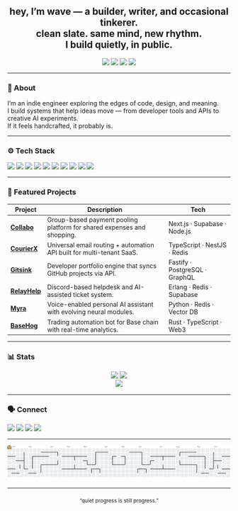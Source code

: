 <h2 align="center">hey, I’m wave — a builder, writer, and occasional tinkerer.<br>
clean slate. same mind, new rhythm.<br>
I build quietly, in public.</h2>

<p align="center">
  <a href="https://x.com/wavedidwhat" target="_blank"><img src="https://img.shields.io/badge/X_(Twitter)-000000?style=for-the-badge&logo=x&logoColor=white" /></a>
  <a href="mailto:wavedidwhat@gmail.com" target="_blank"><img src="https://img.shields.io/badge/Gmail-D14836?style=for-the-badge&logo=gmail&logoColor=white" /></a>
  <a href="https://discord.com/users/{}" target="_blank"><img src="https://img.shields.io/badge/Discord-7289DA?style=for-the-badge&logo=discord&logoColor=white" /></a>
  <a href="https://github.com/enochthedev" target="_blank"><img src="https://img.shields.io/badge/Main_GitHub-181717?style=for-the-badge&logo=github&logoColor=white" /></a>
</p>

---

### 🧩 About
I’m an indie engineer exploring the edges of code, design, and meaning.  
I build systems that help ideas move — from developer tools and APIs to creative AI experiments.  
If it feels handcrafted, it probably is.  

---

### ⚙️ Tech Stack
<div align="left">
  <img src="https://cdn.jsdelivr.net/gh/devicons/devicon/icons/javascript/javascript-original.svg" height="30" />
  <img src="https://cdn.jsdelivr.net/gh/devicons/devicon/icons/typescript/typescript-original.svg" height="30" />
  <img src="https://cdn.jsdelivr.net/gh/devicons/devicon/icons/python/python-original.svg" height="30" />
  <img src="https://cdn.jsdelivr.net/gh/devicons/devicon/icons/rust/rust-original.svg" height="30" />
  <img src="https://cdn.jsdelivr.net/gh/devicons/devicon/icons/nodejs/nodejs-original.svg" height="30" />
  <img src="https://cdn.jsdelivr.net/gh/devicons/devicon/icons/nextjs/nextjs-original.svg" height="30" />
  <img src="https://cdn.jsdelivr.net/gh/devicons/devicon/icons/postgresql/postgresql-original.svg" height="30" />
  <img src="https://cdn.jsdelivr.net/gh/devicons/devicon/icons/docker/docker-original.svg" height="30" />
  <img src="https://cdn.jsdelivr.net/gh/devicons/devicon/icons/graphql/graphql-plain.svg" height="30" />
  <img src="https://cdn.jsdelivr.net/gh/devicons/devicon/icons/discordjs/discordjs-original.svg" height="30" />
</div>

---

### 🚀 Featured Projects

<div align="center">

| Project | Description | Tech |
|----------|--------------|------|
| [**Collabo**](https://github.com/enochthedev/collabo) | Group-based payment pooling platform for shared expenses and shopping. | Next.js · Supabase · Node.js |
| [**CourierX**](https://github.com/enochthedev/courierx-api) | Universal email routing + automation API built for multi-tenant SaaS. | TypeScript · NestJS · Redis |
| [**Gitsink**](https://github.com/enochthedev/gitsink) | Developer portfolio engine that syncs GitHub projects via API. | Fastify · PostgreSQL · GraphQL |
| [**RelayHelp**](https://github.com/enochthedev/relayhelp) | Discord-based helpdesk and AI-assisted ticket system. | Erlang · Redis · Supabase |
| [**Myra**](https://github.com/enochthedev/myra) | Voice-enabled personal AI assistant with evolving neural modules. | Python · Redis · Vector DB |
| [**BaseHog**](https://github.com/enochthedev/basehog) | Trading automation bot for Base chain with real-time analytics. | Rust · TypeScript · Web3 |

</div>

---

### 📊 Stats

<div align="center">
  <img src="https://github-readme-stats.vercel.app/api?username=enochthedev&show_icons=true&theme=transparent&custom_title=Main%20Account" height="150" />
  <img src="https://github-readme-stats.vercel.app/api?username=wavedidwhat&show_icons=true&theme=transparent&custom_title=This%20Account" height="150" />
</div>

<div align="center">
  <img src="https://github-readme-streak-stats.herokuapp.com/?user=wavedidwhat&theme=transparent" height="150" />
</div>

---

### 🗣️ Connect
<p align="left">
  <a href="mailto:wavedidwhat@gmail.com" target="_blank"><img src="https://img.shields.io/static/v1?message=Email&logo=gmail&label=&color=D14836&logoColor=white&style=for-the-badge" height="30" /></a>
  <a href="https://x.com/wavedidwhat" target="_blank"><img src="https://img.shields.io/static/v1?message=X_(Twitter)&logo=x&label=&color=000000&logoColor=white&style=for-the-badge" height="30" /></a>
  <a href="https://discord.com/users/YOUR_DISCORD_ID" target="_blank"><img src="https://img.shields.io/static/v1?message=Discord&logo=discord&label=&color=7289DA&logoColor=white&style=for-the-badge" height="30" /></a>
  <a href="https://github.com/enochthedev" target="_blank"><img src="https://img.shields.io/static/v1?message=Main_GitHub&logo=github&label=&color=181717&logoColor=white&style=for-the-badge" height="30" /></a>
</p>

---

<picture>
  <source media="(prefers-color-scheme: dark)" srcset="https://raw.githubusercontent.com/wavedidwhat/wavedidwhat/output/pacman-contribution-graph-dark.svg">
  <source media="(prefers-color-scheme: light)" srcset="https://raw.githubusercontent.com/wavedidwhat/wavedidwhat/output/pacman-contribution-graph.svg">
  <img alt="pacman contribution graph" src="https://raw.githubusercontent.com/wavedidwhat/wavedidwhat/output/pacman-contribution-graph.svg">
</picture>

---

<div align="center">
  <sub>“quiet progress is still progress.”</sub>
</div>
